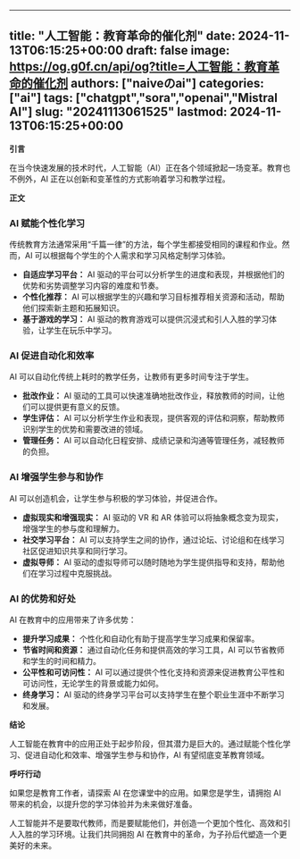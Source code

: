
---
title: "人工智能：教育革命的催化剂"
date: 2024-11-13T06:15:25+00:00
draft: false
image: https://og.g0f.cn/api/og?title=人工智能：教育革命的催化剂
authors: ["naiveのai"]
categories: ["ai"]
tags: ["chatgpt","sora","openai","Mistral AI"]
slug: "20241113061525"
lastmod: 2024-11-13T06:15:25+00:00
---
**引言**

在当今快速发展的技术时代，人工智能（AI）正在各个领域掀起一场变革。教育也不例外，AI 正在以创新和变革性的方式影响着学习和教学过程。

**正文**

### AI 赋能个性化学习

传统教育方法通常采用“千篇一律”的方法，每个学生都接受相同的课程和作业。然而，AI 可以根据每个学生的个人需求和学习风格定制学习体验。

* **自适应学习平台：** AI 驱动的平台可以分析学生的进度和表现，并根据他们的优势和劣势调整学习内容的难度和节奏。
* **个性化推荐：** AI 可以根据学生的兴趣和学习目标推荐相关资源和活动，帮助他们探索新主题和拓展知识。
* **基于游戏的学习：** AI 驱动的教育游戏可以提供沉浸式和引人入胜的学习体验，让学生在玩乐中学习。

### AI 促进自动化和效率

AI 可以自动化传统上耗时的教学任务，让教师有更多时间专注于学生。

* **批改作业：** AI 驱动的工具可以快速准确地批改作业，释放教师的时间，让他们可以提供更有意义的反馈。
* **学生评估：** AI 可以分析学生作业和表现，提供客观的评估和洞察，帮助教师识别学生的优势和需要改进的领域。
* **管理任务：** AI 可以自动化日程安排、成绩记录和沟通等管理任务，减轻教师的负担。

### AI 增强学生参与和协作

AI 可以创造机会，让学生参与积极的学习体验，并促进合作。

* **虚拟现实和增强现实：** AI 驱动的 VR 和 AR 体验可以将抽象概念变为现实，增强学生的参与度和理解力。
* **社交学习平台：** AI 可以支持学生之间的协作，通过论坛、讨论组和在线学习社区促进知识共享和同行学习。
* **虚拟导师：** AI 驱动的虚拟导师可以随时随地为学生提供指导和支持，帮助他们在学习过程中克服挑战。

### AI 的优势和好处

AI 在教育中的应用带来了许多优势：

* **提升学习成果：** 个性化和自动化有助于提高学生学习成果和保留率。
* **节省时间和资源：** 通过自动化任务和提供高效的学习工具，AI 可以节省教师和学生的时间和精力。
* **公平性和可访问性：** AI 可以通过提供个性化支持和资源来促进教育公平性和可访问性，无论学生的背景或能力如何。
* **终身学习：** AI 驱动的终身学习平台可以支持学生在整个职业生涯中不断学习和发展。

**结论**

人工智能在教育中的应用正处于起步阶段，但其潜力是巨大的。通过赋能个性化学习、促进自动化和效率、增强学生参与和协作，AI 有望彻底变革教育领域。

**呼吁行动**

如果您是教育工作者，请探索 AI 在您课堂中的应用。如果您是学生，请拥抱 AI 带来的机会，以提升您的学习体验并为未来做好准备。

人工智能并不是要取代教师，而是要赋能他们，并创造一个更加个性化、高效和引人入胜的学习环境。让我们共同拥抱 AI 在教育中的革命，为子孙后代塑造一个更美好的未来。